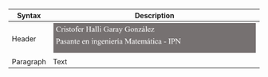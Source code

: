  Syntax      | Description
 ----------- | ----------- 
 Header      | ![header](https://raw.githubusercontent.com/cristophgaray/cristophgaray/main/Files/header.PNG)       
 Paragraph   | Text        